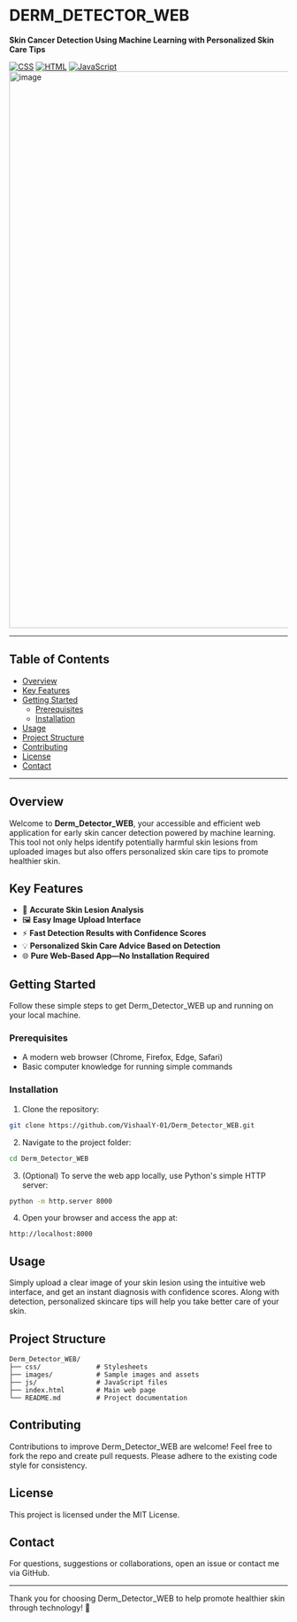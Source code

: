 # DERM_DETECTOR_WEB

**Skin Cancer Detection Using Machine Learning with Personalized Skin Care Tips**

[![CSS](https://img.shields.io/badge/CSS-2965f1?style=flat&logo=css3&logoColor=white)](https://github.com/VishaalY-01/Derm_Detector_WEB) [![HTML](https://img.shields.io/badge/HTML-e34f26?style=flat&logo=html5&logoColor=white)](https://github.com/VishaalY-01/Derm_Detector_WEB) [![JavaScript](https://img.shields.io/badge/JavaScript-f7df1e?style=flat&logo=javascript&logoColor=black)](https://github.com/VishaalY-01/Derm_Detector_WEB)
<img width="2048" height="1005" alt="image" src="https://github.com/user-attachments/assets/211285f0-49e6-44cf-9645-1e468e614037" />

---

## Table of Contents

- [Overview](#overview)
- [Key Features](#key-features)
- [Getting Started](#getting-started)
  - [Prerequisites](#prerequisites)
  - [Installation](#installation)
- [Usage](#usage)
- [Project Structure](#project-structure)
- [Contributing](#contributing)
- [License](#license)
- [Contact](#contact)

---

## Overview
Welcome to **Derm_Detector_WEB**, your accessible and efficient web application for early skin cancer detection powered by machine learning. This tool not only helps identify potentially harmful skin lesions from uploaded images but also offers personalized skin care tips to promote healthier skin.

## Key Features

- 🎯 **Accurate Skin Lesion Analysis**
- 🖼️ **Easy Image Upload Interface**
- ⚡ **Fast Detection Results with Confidence Scores**
- 💡 **Personalized Skin Care Advice Based on Detection**
- 🌐 **Pure Web-Based App—No Installation Required**

## Getting Started
Follow these simple steps to get Derm_Detector_WEB up and running on your local machine.

### Prerequisites

- A modern web browser (Chrome, Firefox, Edge, Safari)
- Basic computer knowledge for running simple commands

### Installation

1. Clone the repository:

```bash
git clone https://github.com/VishaalY-01/Derm_Detector_WEB.git
```

2. Navigate to the project folder:

```bash
cd Derm_Detector_WEB
```

3. (Optional) To serve the web app locally, use Python's simple HTTP server:

```bash
python -m http.server 8000
```

4. Open your browser and access the app at:

```
http://localhost:8000
```

## Usage
Simply upload a clear image of your skin lesion using the intuitive web interface, and get an instant diagnosis with confidence scores. Along with detection, personalized skincare tips will help you take better care of your skin.

## Project Structure
```
Derm_Detector_WEB/
├── css/              # Stylesheets
├── images/           # Sample images and assets
├── js/               # JavaScript files
├── index.html        # Main web page
└── README.md         # Project documentation
```

## Contributing
Contributions to improve Derm_Detector_WEB are welcome! Feel free to fork the repo and create pull requests. Please adhere to the existing code style for consistency.

## License
This project is licensed under the MIT License.

## Contact
For questions, suggestions or collaborations, open an issue or contact me via GitHub.

---

Thank you for choosing Derm_Detector_WEB to help promote healthier skin through technology! 🌟
